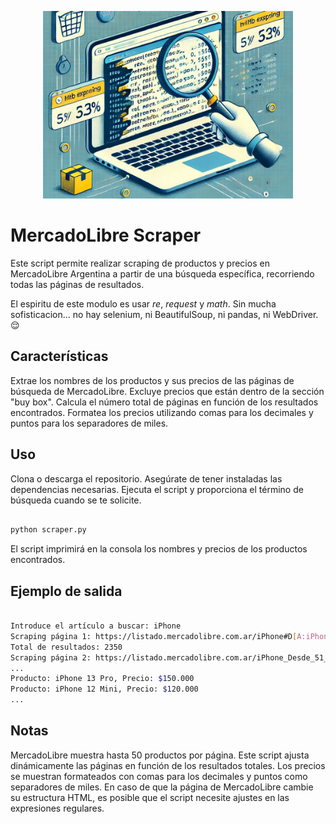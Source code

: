 <p align="center">
  <img src="../image/README/mercadoscraper.png" alt="mercadoScrapper" width="400" height="300" />
</p>

# MercadoLibre Scraper

Este script permite realizar scraping de productos y precios en MercadoLibre Argentina a partir de una búsqueda específica, recorriendo todas las páginas de resultados.

El espiritu de este modulo es usar *re*, *request* y *math*.
Sin mucha sofisticacion... no hay selenium, ni BeautifulSoup, ni pandas, ni WebDriver. 😌

## Características

Extrae los nombres de los productos y sus precios de las páginas de búsqueda de MercadoLibre.
Excluye precios que están dentro de la sección "buy box".
Calcula el número total de páginas en función de los resultados encontrados.
Formatea los precios utilizando comas para los decimales y puntos para los separadores de miles.

## Uso

Clona o descarga el repositorio.
Asegúrate de tener instaladas las dependencias necesarias.
Ejecuta el script y proporciona el término de búsqueda cuando se te solicite.

```bash

python scraper.py
```

El script imprimirá en la consola los nombres y precios de los productos encontrados.

## Ejemplo de salida

```bash

Introduce el artículo a buscar: iPhone
Scraping página 1: https://listado.mercadolibre.com.ar/iPhone#D[A:iPhone]
Total de resultados: 2350
Scraping página 2: https://listado.mercadolibre.com.ar/iPhone_Desde_51_NoIndex_True
...
Producto: iPhone 13 Pro, Precio: $150.000
Producto: iPhone 12 Mini, Precio: $120.000
...
```

## Notas

MercadoLibre muestra hasta 50 productos por página. Este script ajusta dinámicamente las páginas en función de los resultados totales.
Los precios se muestran formateados con comas para los decimales y puntos como separadores de miles.
En caso de que la página de MercadoLibre cambie su estructura HTML, es posible que el script necesite ajustes en las expresiones regulares.
